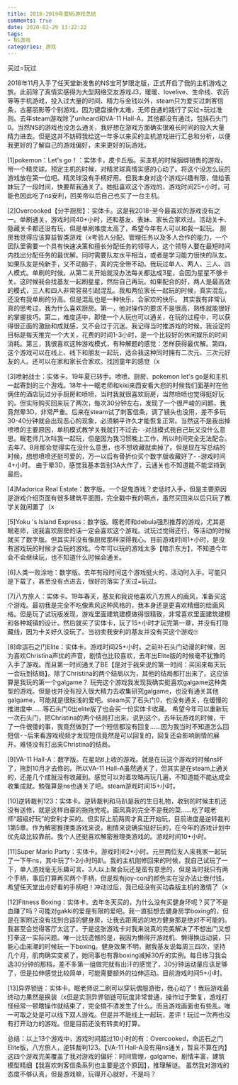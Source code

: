 ```yaml
---
title: 2018-2019年度NS游戏总结
comments: true
date: 2020-02-29 13:22:22
tags:
- NS游戏
categories: 游戏
---
```

买过=玩过
<!--more-->
2018年11月入手了任天堂新发售的NS宝可梦限定版，正式开启了我的主机游戏之旅。此前除了真情实感得为大型网络交友游戏J3，暖暖、lovelive、生命线、农药等等手机游戏，投入过大量的时间、精力与金钱以外，steam只为爱买过刺客信条，古墓丽影等个别游戏，因为键盘操作太难，无师自通的践行了买过=玩过准则。去年steam游戏除了unheard和VA-11 Hall-A，其他都没有通过，包括石头门0。当然NS的游戏也没怎么通关，我好想在游戏方面确实很难长时间的投入大量精力进去。但是这并不妨碍我给这一年多以来买的主机游戏进行汇总和分析，以便我更好的了解自己的游戏偏好，未来更好的玩游戏。

[1]pokemon：Let's go！：实体卡，皮卡丘版。买主机的时候捆绑销售的游戏，带一个精灵球。预定主机的时候，对精灵球真情实感的心动了。将这个没怎么玩的游戏放在第一位吧。精灵球没有手柄好用。但我本身对这个游戏兴趣有限，借给表妹玩了一段时间，快要帮我通关了。她挺喜欢这个游戏的，游戏时间25+小时，可能也因此吃了ns安利，回美帝以后自己也买了一台主机。

[2]Overcooked【分手厨房】：实体卡。这是我2018-至今最喜欢的游戏没有之一。单刷通关，游戏时间40+小时，还和基友、表妹、家长合家欢过。活动关卡、隐藏关卡都还没有玩，但是单刷难度太高了，希望今年有人可以和我一起玩。
厨房我觉得应该算益智类游戏（x考验人分配、管理任务以及多人合作的能力，一个团队里需要一个具有快速决策和擅长分配任务的领导人，这个领导人要在最短时间内找出分配任务的最优解。同时需要队友水平相当，或者是学习能力很快的队友。如果队友是纯新手，又不动脑子，真的完全带不动。我玩过单人、两人、三人、四人模式。单刷的时候，从第二关开始就没办法每关都达成3星，会因为星星不够卡关。这时候我会找基友一起刷星星，然后自己再玩。如果配合的好，两人是最高效的模式，三人和四人非常容易引起混乱。我和两位家长一起玩的时候，真实混乱，还没有我单刷的分高。但是混乱也是一种快乐，合家欢的快乐。
其实我有非常认真的思考过，我为什么喜欢厨房。第一，他对操作的要求不是很高，熟练就能很好的掌握技巧。第二，难度适中，即使一个人玩也可以通关，在玩的过程中，可以获得很正面的激励和成就感，又不会过于沉迷。我记得当时推游戏的时候，我设定的目标是每天推完一个大关，花费的时间1-3小时，是一个比较好的休闲娱乐的时间消耗。第三，我很喜欢这种游戏模式，有种解题的感觉：怎样获得最优解。第四，这个游戏可以在线上、线下和朋友一起玩，适合我这种同时拥有二次元、三次元好友的人。还可以在家和家长合家欢。找回童年的感觉（x

[3]喷射战士：实体卡。19年夏已转手。喷喷、厨房、pokemon let's go是和主机一起寄到的三个游戏。18年十一眠老师和kiki来西安看大悲的时候我们面基时在他俩住的酒店玩过分手厨房和喷喷，当时我就很喜欢厨房，当然喷喷也觉得挺好玩的。但实际购买回来玩了两次，每次30分钟左右，发现了一个很严峻的问题，我竟然晕3D，非常严重。后来在steam试了刺客信条，调了镜头也没用，差不多玩30-40分钟就会出现恶心的现象，必须躺平许久才能恢复正常。当然这不是我出掉喷喷的主要原因，单机模式教学关我就打不过去- -对战模式我自己玩又没什么意思。眠老师几次叫我一起玩，但是因为我习惯晚上工作，所以时间完全无法配合。去年7、8月那会觉得实在没什么意思，也不想收藏就卖掉了。但是现在写总结的时候，想想喷喷还挺可爱的，万一以后有骨折价买个数字版收藏好了- -游戏时间4+小时。
由于晕3D，感觉我基本告别3A大作了，云通关也不知道能不能坚持到最后。

[4]Madorica Real Estate：数字版。一个捉鬼游戏？史低时入手，但是主要原因是游戏介绍页面有很多建筑平面图，完全戳中我的萌点，虽然买回来以后只玩了教学关就闲置了（x

[5]Yoku 's Island Express：数字版。眠老师和debula强烈推荐的游戏，尤其是眠老师，说我喜欢厨房的话一定会喜欢这个游戏。试玩过觉得还行，等活动的时候就买了数字版。但其实并没有像厨房那样深得我心。目前游戏时间1+小时，是没有游戏玩的时候才会玩的游戏。今年可以玩的游戏太多【暗示东方】，不知道今年会不会继续玩，也不知道什么时候会通关。

[6]人类一败涂地：数字版。去年有段时间这个游戏挺火的，活动时入手。可能只是下载了，甚至没有点进去，很好的落实了买过=玩过。

[7]八方旅人：实体卡。19年春天，基友和我说他喜欢八方旅人的画风，准备买这个游戏。最初我是完全不吃像素风这种风格的，我本身还是更喜欢精细的绘画风格。但是玩了试玩版发现，游戏里面建筑建模做得很精致，非常喜欢里面建筑建模和各种城镇的设计。然后就买了实体卡，玩了15+小时才玩完第一章，并没有打隐藏线，因为卡关好久没玩了。当初卖我安利的基友并没有买这个游戏🙄️

[8]命运石之门Elite：实体卡。游戏时间25+小时。之前补石头门动漫的时候，因为喜欢Christina声优的声音，剧情也比较喜欢，去年出Elite版的时候毫不犹豫的入手了游戏。而且第一时间通关了BE【是对于我来说的第一时间：买回来每天玩一会玩到结局】。除了Christina的两个结局以为，其他的结局都打出来了。这应该算是我玩的第一个galgame？
玩完这个游戏我发现我确实挺喜欢galgame这种类型的游戏。但是也并没有投入很大精力去收集研究galgame，也没有通关其他galgame，可能就是很肤浅的爱吧。steam买了石头门0，也没有通关，在缓慢的推进度中……等石头门0出elite版了也会买一份实体卡收藏。
希望今年可以重新玩一次石头门，把Christina的两个结局打出来。说到这个，去年玩游戏的时候，干了一件很傻的事，我竟然做到了一个短信都没有回复……因为我当时不知道怎么回短信- -后来看游戏视频才发现短信竟然是可以回复的，回复还会影响剧情的展开。难怪没有打出来Christina的结局。

[9]VA-11 Hall-A：数字版。在星站tl上收的游戏。就是在玩这个游戏的时候ns坏了，拖到10月才去修的。所以VA-11 Hall-A虽然通关了，但其实是在steam上通关的，还差几个成就没有收藏到。感觉可以对着攻略再玩几遍，不知道能不能达成全收集成就。勉强算是ns也通关了吧。steam游戏时间15+小时。

[10]逆转裁判123：实体卡。逆转裁判和马趴是我的生日礼物，收到的时候主机还没有送修，就是这样自豪的拖拖党呢。画风真的完全不是我的菜……吃了眠老师“超级好玩”的安利才买的。但实际上前两周才真正开始玩，目前进度是逆转裁判1第5章。作为解密推理类游戏来说，剧情来说确实挺好玩的，在今年的游戏计划中优先级比较靠前。我个人还挺喜欢解密推理类游戏的。游戏时间10+小时。

[11]Super Mario Party：实体卡。游戏时间2+小时。元旦两位友人来我家一起玩了一下午ns，其中玩了1-2小时玛趴。我的主机刚修回来的时候，我自己试玩了一下，单人游戏毫无乐趣可言。3人以上聚会玩还是蛮有意思的，但是当时我只有两个手柄，事后打算再买两个手柄，但是现有joy-con的颜色实在没办法让我付钱，希望任天堂出点好看的手柄吧！冲动过后，我已经没有买动森版主机的激情了（x

[12]Fitness Boxing：实体卡。去年冬天买的，为什么没有买健身环呢？买了不是血赚了吗？可能对gakki的爱是有限的爱吧。我一直挺想去健身房学boxing的，但是在家附近没有找到合适的健身房，让我去距离远的地方健身那是绝对不可能的。我甚至会觉得客厅太远了。于是这张游戏卡对我来说真的完美解决了不想出门又想打拳这一实际问题。唯一比较遗憾的是，我因为懒得开游戏机、懒得换运动装，只能心血来潮的时候玩一下boxing。健身效果不明，据我基友说每周三四次，坚持几个月，肌肉确实变紧了，她同事也有靠boxing减掉30斤的实例。每日练习我会选30分钟的那档，差不多第一组做完就有出汗的感觉了，30分钟运动量应该足够了，但是拉伸感觉比较简单，可能需要额外的拉伸运动。目前游戏时间5+小时。

[13]异界锁链：实体卡。眠老师说二刷可以穿玩偶服游街，我心动了！我玩游戏最终动力果然是换装（x但是实测异界锁链可玩度非常普通，操作过于繁复，游戏打怪经常一顿瞎操作就结束了，完全搞不清发生了什么。而且游戏画面也有些乱。唯一可取之处是可以线下双人游戏。但是并不能线上一起玩，差评！玩过一次再也没有打开动力的游戏。但是目前还没有转卖的打算。

总结：以上13个游戏中，游戏时间超过10小时的有：Overcooked，命运石之门Elite版，八方旅人，逆转裁判123。【VA-11 Hall-A没有用ns通关，暂且不算在内】
这四个游戏完美覆盖了我对游戏的偏好：时间管理，galgame，剧情丰富，建筑模型精细【我喜欢刺客信条系列也主要是这个原因】，推理解谜。
虽然我对游戏的态度不够认真，但是游戏嘛，玩得开心就好，不是吗？
